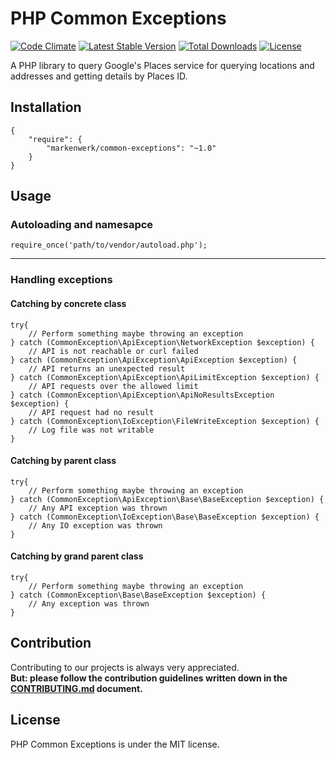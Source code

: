 # PHP Common Exceptions

[![Code Climate](https://codeclimate.com/github/markenwerk/php-common-exceptions/badges/gpa.svg)](https://codeclimate.com/github/markenwerk/php-common-exceptions)
[![Latest Stable Version](https://poser.pugx.org/markenwerk/common-exceptions/v/stable)](https://packagist.org/packages/markenwerk/common-exceptions)
[![Total Downloads](https://poser.pugx.org/markenwerk/common-exceptions/downloads)](https://packagist.org/packages/markenwerk/common-exceptions)
[![License](https://poser.pugx.org/markenwerk/common-exceptions/license)](https://packagist.org/packages/markenwerk/common-exceptions)

A PHP library to query Google's Places service for querying locations and addresses and getting details by Places ID.

## Installation

```{json}
{
   	"require": {
        "markenwerk/common-exceptions": "~1.0"
    }
}
```

## Usage

### Autoloading and namesapce

```{php}  
require_once('path/to/vendor/autoload.php');
```

---

### Handling exceptions

#### Catching by concrete class

```{php}
try{
	// Perform something maybe throwing an exception
} catch (CommonException\ApiException\NetworkException $exception) {
	// API is not reachable or curl failed
} catch (CommonException\ApiException\ApiException $exception) {
	// API returns an unexpected result
} catch (CommonException\ApiException\ApiLimitException $exception) {
	// API requests over the allowed limit
} catch (CommonException\ApiException\ApiNoResultsException $exception) {
	// API request had no result
} catch (CommonException\IoException\FileWriteException $exception) {
	// Log file was not writable
}

```

#### Catching by parent class

```{php}
try{
	// Perform something maybe throwing an exception
} catch (CommonException\ApiException\Base\BaseException $exception) {
	// Any API exception was thrown
} catch (CommonException\IoException\Base\BaseException $exception) {
	// Any IO exception was thrown
}

```

#### Catching by grand parent class

```{php}
try{
	// Perform something maybe throwing an exception
} catch (CommonException\Base\BaseException $exception) {
	// Any exception was thrown
} 

```

## Contribution

Contributing to our projects is always very appreciated.  
**But: please follow the contribution guidelines written down in the [CONTRIBUTING.md](https://github.com/markenwerk/php-common-exceptions/blob/master/CONTRIBUTING.md) document.**

## License

PHP Common Exceptions is under the MIT license.